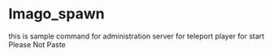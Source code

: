 # Imago_spawn
this is sample command for administration server for teleport player for start
Please Not Paste 
